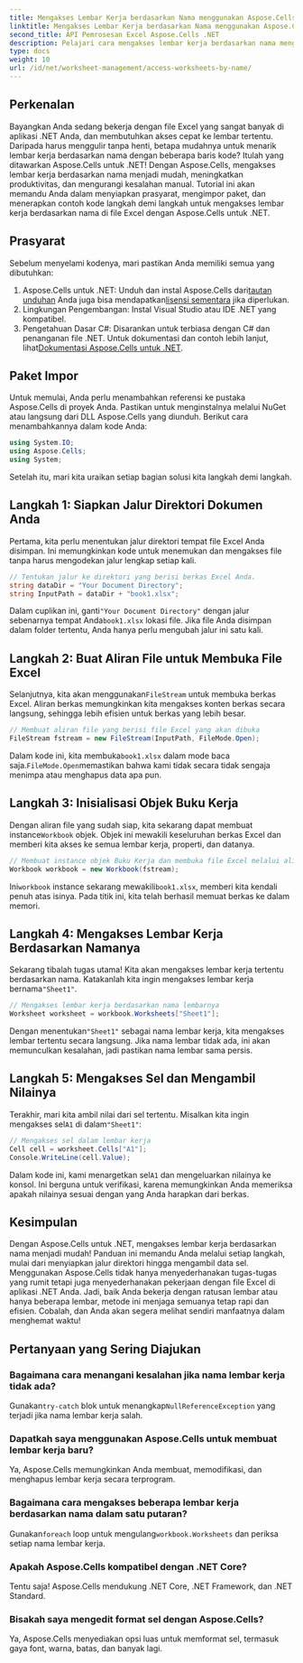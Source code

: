 ```yaml
---
title: Mengakses Lembar Kerja berdasarkan Nama menggunakan Aspose.Cells
linktitle: Mengakses Lembar Kerja berdasarkan Nama menggunakan Aspose.Cells
second_title: API Pemrosesan Excel Aspose.Cells .NET
description: Pelajari cara mengakses lembar kerja berdasarkan nama menggunakan Aspose.Cells untuk .NET. Ikuti panduan langkah demi langkah kami untuk mengambil dan menampilkan data lembar kerja secara efisien.
type: docs
weight: 10
url: /id/net/worksheet-management/access-worksheets-by-name/
---
```

## Perkenalan
Bayangkan Anda sedang bekerja dengan file Excel yang sangat banyak di aplikasi .NET Anda, dan membutuhkan akses cepat ke lembar tertentu. Daripada harus menggulir tanpa henti, betapa mudahnya untuk menarik lembar kerja berdasarkan nama dengan beberapa baris kode? Itulah yang ditawarkan Aspose.Cells untuk .NET! Dengan Aspose.Cells, mengakses lembar kerja berdasarkan nama menjadi mudah, meningkatkan produktivitas, dan mengurangi kesalahan manual. Tutorial ini akan memandu Anda dalam menyiapkan prasyarat, mengimpor paket, dan menerapkan contoh kode langkah demi langkah untuk mengakses lembar kerja berdasarkan nama di file Excel dengan Aspose.Cells untuk .NET.
## Prasyarat
Sebelum menyelami kodenya, mari pastikan Anda memiliki semua yang dibutuhkan:
1.  Aspose.Cells untuk .NET: Unduh dan instal Aspose.Cells dari[tautan unduhan](https://releases.aspose.com/cells/net/) Anda juga bisa mendapatkan[lisensi sementara](https://purchase.aspose.com/temporary-license/) jika diperlukan.
2. Lingkungan Pengembangan: Instal Visual Studio atau IDE .NET yang kompatibel.
3. Pengetahuan Dasar C#: Disarankan untuk terbiasa dengan C# dan penanganan file .NET.
 Untuk dokumentasi dan contoh lebih lanjut, lihat[Dokumentasi Aspose.Cells untuk .NET](https://reference.aspose.com/cells/net/).
## Paket Impor
Untuk memulai, Anda perlu menambahkan referensi ke pustaka Aspose.Cells di proyek Anda. Pastikan untuk menginstalnya melalui NuGet atau langsung dari DLL Aspose.Cells yang diunduh.
Berikut cara menambahkannya dalam kode Anda:
```csharp
using System.IO;
using Aspose.Cells;
using System;
```
Setelah itu, mari kita uraikan setiap bagian solusi kita langkah demi langkah.
## Langkah 1: Siapkan Jalur Direktori Dokumen Anda
Pertama, kita perlu menentukan jalur direktori tempat file Excel Anda disimpan. Ini memungkinkan kode untuk menemukan dan mengakses file tanpa harus mengodekan jalur lengkap setiap kali.
```csharp
// Tentukan jalur ke direktori yang berisi berkas Excel Anda.
string dataDir = "Your Document Directory";
string InputPath = dataDir + "book1.xlsx";
```
 Dalam cuplikan ini, ganti`"Your Document Directory"` dengan jalur sebenarnya tempat Anda`book1.xlsx` lokasi file. Jika file Anda disimpan dalam folder tertentu, Anda hanya perlu mengubah jalur ini satu kali.
## Langkah 2: Buat Aliran File untuk Membuka File Excel
 Selanjutnya, kita akan menggunakan`FileStream` untuk membuka berkas Excel. Aliran berkas memungkinkan kita mengakses konten berkas secara langsung, sehingga lebih efisien untuk berkas yang lebih besar.
```csharp
// Membuat aliran file yang berisi file Excel yang akan dibuka
FileStream fstream = new FileStream(InputPath, FileMode.Open);
```
 Dalam kode ini, kita membuka`book1.xlsx` dalam mode baca saja.`FileMode.Open`memastikan bahwa kami tidak secara tidak sengaja menimpa atau menghapus data apa pun.
## Langkah 3: Inisialisasi Objek Buku Kerja
 Dengan aliran file yang sudah siap, kita sekarang dapat membuat instance`Workbook` objek. Objek ini mewakili keseluruhan berkas Excel dan memberi kita akses ke semua lembar kerja, properti, dan datanya.
```csharp
// Membuat instance objek Buku Kerja dan membuka file Excel melalui aliran file
Workbook workbook = new Workbook(fstream);
```
 Ini`workbook` instance sekarang mewakili`book1.xlsx`, memberi kita kendali penuh atas isinya. Pada titik ini, kita telah berhasil memuat berkas ke dalam memori.
## Langkah 4: Mengakses Lembar Kerja Berdasarkan Namanya
 Sekarang tibalah tugas utama! Kita akan mengakses lembar kerja tertentu berdasarkan nama. Katakanlah kita ingin mengakses lembar kerja bernama`"Sheet1"`. 
```csharp
// Mengakses lembar kerja berdasarkan nama lembarnya
Worksheet worksheet = workbook.Worksheets["Sheet1"];
```
 Dengan menentukan`"Sheet1"` sebagai nama lembar kerja, kita mengakses lembar tertentu secara langsung. Jika nama lembar tidak ada, ini akan memunculkan kesalahan, jadi pastikan nama lembar sama persis.
## Langkah 5: Mengakses Sel dan Mengambil Nilainya
 Terakhir, mari kita ambil nilai dari sel tertentu. Misalkan kita ingin mengakses sel`A1` di dalam`"Sheet1"`:
```csharp
// Mengakses sel dalam lembar kerja
Cell cell = worksheet.Cells["A1"];
Console.WriteLine(cell.Value);
```
Dalam kode ini, kami menargetkan sel`A1` dan mengeluarkan nilainya ke konsol. Ini berguna untuk verifikasi, karena memungkinkan Anda memeriksa apakah nilainya sesuai dengan yang Anda harapkan dari berkas.
## Kesimpulan
Dengan Aspose.Cells untuk .NET, mengakses lembar kerja berdasarkan nama menjadi mudah! Panduan ini memandu Anda melalui setiap langkah, mulai dari menyiapkan jalur direktori hingga mengambil data sel. Menggunakan Aspose.Cells tidak hanya menyederhanakan tugas-tugas yang rumit tetapi juga menyederhanakan pekerjaan dengan file Excel di aplikasi .NET Anda. Jadi, baik Anda bekerja dengan ratusan lembar atau hanya beberapa lembar, metode ini menjaga semuanya tetap rapi dan efisien. Cobalah, dan Anda akan segera melihat sendiri manfaatnya dalam menghemat waktu!
## Pertanyaan yang Sering Diajukan
### Bagaimana cara menangani kesalahan jika nama lembar kerja tidak ada?
 Gunakan`try-catch` blok untuk menangkap`NullReferenceException` yang terjadi jika nama lembar kerja salah.
### Dapatkah saya menggunakan Aspose.Cells untuk membuat lembar kerja baru?
Ya, Aspose.Cells memungkinkan Anda membuat, memodifikasi, dan menghapus lembar kerja secara terprogram.
### Bagaimana cara mengakses beberapa lembar kerja berdasarkan nama dalam satu putaran?
 Gunakan`foreach` loop untuk mengulang`workbook.Worksheets` dan periksa setiap nama lembar kerja.
### Apakah Aspose.Cells kompatibel dengan .NET Core?
Tentu saja! Aspose.Cells mendukung .NET Core, .NET Framework, dan .NET Standard.
### Bisakah saya mengedit format sel dengan Aspose.Cells?
Ya, Aspose.Cells menyediakan opsi luas untuk memformat sel, termasuk gaya font, warna, batas, dan banyak lagi.
